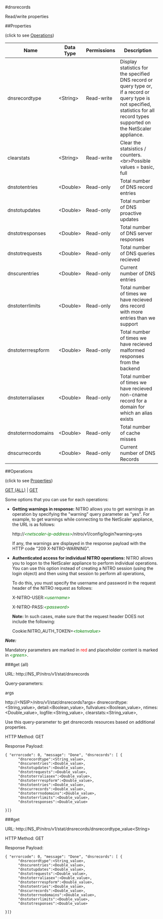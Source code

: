 #dnsrecords

Read/write properties


##Properties 
<span>(click to see [Operations](#operations))</span>


<table><thead><tr><th>Name</th><th> Data Type</th><th> Permissions</th><th>Description</th></tr></thead><tbody><tr><td>dnsrecordtype</td><td>&lt;String></td><td>Read-write</td><td>Display statistics for the specified DNS record or query type or, if a record or query type is not specified, statistics for all record types supported on the NetScaler appliance.</td><tr><tr><td>clearstats</td><td>&lt;String></td><td>Read-write</td><td>Clear the statsistics / counters.&lt;br>Possible values = basic, full</td><tr><tr><td>dnstotentries</td><td>&lt;Double></td><td>Read-only</td><td>Total number of DNS record entries</td><tr><tr><td>dnstotupdates</td><td>&lt;Double></td><td>Read-only</td><td>Total number of DNS proactive updates</td><tr><tr><td>dnstotresponses</td><td>&lt;Double></td><td>Read-only</td><td>Total number of DNS server responses</td><tr><tr><td>dnstotrequests</td><td>&lt;Double></td><td>Read-only</td><td>Total number of DNS queries recieved</td><tr><tr><td>dnscurentries</td><td>&lt;Double></td><td>Read-only</td><td>Current number of DNS entries</td><tr><tr><td>dnstoterrlimits</td><td>&lt;Double></td><td>Read-only</td><td>Total number of times we have recieved dns record with more entries than we support</td><tr><tr><td>dnstoterrrespform</td><td>&lt;Double></td><td>Read-only</td><td>Total number of times we have recieved malformed responses from the backend</td><tr><tr><td>dnstoterraliasex</td><td>&lt;Double></td><td>Read-only</td><td>Total number of times we have recieved non-cname record for a domain for which an alias exists</td><tr><tr><td>dnstoterrnodomains</td><td>&lt;Double></td><td>Read-only</td><td>Total number of cache misses</td><tr><tr><td>dnscurrecords</td><td>&lt;Double></td><td>Read-only</td><td>Current number of DNS Records</td><tr></tbody></table>
##Operations 
<span>(click to see [Properties](#properties))</span>


[GET (ALL)](#get-(all)) | [GET](#get)


Some options that you can use for each operations:
<ul><li><p><b>Getting warnings in response:</b> NITRO allows you to get warnings in an operation by specifying the "warning" query parameter as "yes". For example, to get warnings while connecting to the NetScaler appliance, the URL is as follows:</p><p>http://<span style="color:green;font-style:italic;">&lt;netscaler-ip-address&gt;</span>/nitro/v1/config/login?warning=yes</p><p>If any, the warnings are displayed in the response payload with the HTTP code "209 X-NITRO-WARNING".</p></li><li><p><b>Authenticated access for individual NITRO operations:</b> NITRO allows you to logon to the NetScaler appliance to perform individual operations. You can use this option instead of creating a NITRO session (using the login object) and then using that session to perform all operations,</p><p>To do this, you must specify the username and password in the request header of the NITRO request as follows:</p><p>X-NITRO-USER:<span style="color:green;font-style:italic;">&lt;username&gt;</span></p><p>X-NITRO-PASS:<span style="color:green;font-style:italic;">&lt;password&gt;</span></p><p><b>Note:</b> In such cases, make sure that the request header DOES not include the following:</p><p>Cookie:NITRO_AUTH_TOKEN=<span style="color:green;font-style:italic;">&lt;tokenvalue&gt;</span></p></li></ul>



***Note:*** 
Mandatory parameters are marked in <span style="color:#FF0000;">red</span> and placeholder content is marked in <span style="color:green;font-style:italic">&lt;green&gt;</span>.

###get (all)



URL: http://NS_IP/nitro/v1/stat/dnsrecords
Query-parameters:
args
http://&lt;NSIP&gt;/nitro/v1/stat/dnsrecords?args=      dnsrecordtype:&lt;String_value&gt;,      detail:&lt;Boolean_value&gt;,      fullvalues:&lt;Boolean_value&gt;,      ntimes:&lt;Double_value&gt;,      logfile:&lt;String_value&gt;,      clearstats:&lt;String_value&gt;,
Use this query-parameter to get dnsrecords resources based on additional properties.



HTTP Method: GET
Response Payload: ```{ "errorcode": 0, "message": "Done", "dnsrecords": [ {      "dnsrecordtype":<String_value>,      "dnscurentries":<Double_value>,      "dnstotupdates":<Double_value>,      "dnstotrequests":<Double_value>,      "dnstoterraliasex":<Double_value>,      "dnstoterrrespform":<Double_value>,      "dnstotentries":<Double_value>,      "dnscurrecords":<Double_value>,      "dnstoterrnodomains":<Double_value>,      "dnstoterrlimits":<Double_value>,      "dnstotresponses":<Double_value>}]}```



###get



URL: http://NS_IP/nitro/v1/stat/dnsrecords/dnsrecordtype_value&lt;String&gt;
HTTP Method: GET
Response Payload: ```{ "errorcode": 0, "message": "Done", "dnsrecords": [ {      "dnsrecordtype":<String_value>,      "dnscurentries":<Double_value>,      "dnstotupdates":<Double_value>,      "dnstotrequests":<Double_value>,      "dnstoterraliasex":<Double_value>,      "dnstoterrrespform":<Double_value>,      "dnstotentries":<Double_value>,      "dnscurrecords":<Double_value>,      "dnstoterrnodomains":<Double_value>,      "dnstoterrlimits":<Double_value>,      "dnstotresponses":<Double_value>}]}```



